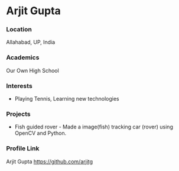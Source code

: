 # Arjit Gupta

### Location

Allahabad, UP, India

### Academics

Our Own High School

### Interests

- Playing Tennis, Learning new technologies

### Projects

- Fish guided rover - Made a image(fish) tracking car (rover) using OpenCV and Python.

### Profile Link

Arjit Gupta https://github.com/arjitg
